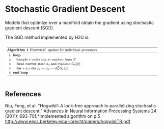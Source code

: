 # Stochastic Gradient Descent

Models that optimize over a manifold obtain the gradient
using stochastic gradient descent (SGD).

The SGD method implemented by  H2O is:



![Image](hogwild.png)



## References
Niu, Feng, et al. "Hogwild!: A lock-free approach to parallelizing
stochastic gradient descent." Advances in Neural Information
Processing Systems 24 (2011): 693-701.*implemented algorithm on p.5
http://www.eecs.berkeley.edu/~brecht/papers/hogwildTR.pdf

